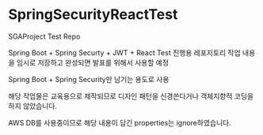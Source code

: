 # SpringSecurityReactTest
SGAProject Test Repo

Spring Boot + Spring Securty + JWT + React Test 진행용 레포지토리
작업 내용을 임시로 저장하고 완성되면 발표를 위해서 사용할 예정

Spring Boot + Spring Security만 남기는 용도로 사용

해당 작업물은 교육용으로 제작되므로 디자인 패턴을 신경쓴다거나 객체지향적 코딩을 하지 않았습니다.

AWS DB를 사용중이므로 해당 내용이 담긴 properties는 ignore하였습니다.